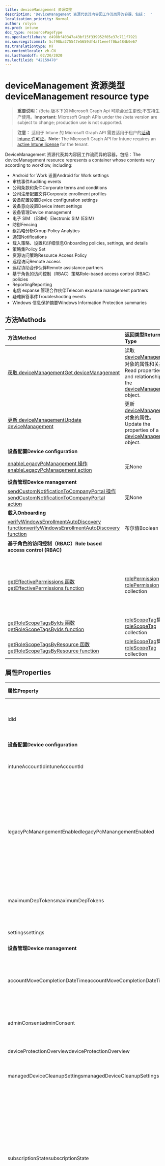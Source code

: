 ```yaml
---
title: deviceManagement 资源类型
description: 'DeviceManagement 资源代表其内容因工作流而异的容器，包括：  '
localization_priority: Normal
author: rolyon
ms.prod: intune
doc_type: resourcePageType
ms.openlocfilehash: d498bf40347a43bf15f339952f05e37c711f7921
ms.sourcegitcommit: 5cf98ba275547e5659df4af1eeeff0ba484b0e67
ms.translationtype: MT
ms.contentlocale: zh-CN
ms.lasthandoff: 02/20/2020
ms.locfileid: "42159470"
---
```

# <a name="devicemanagement-resource-type"></a><span data-ttu-id="48050-103">deviceManagement 资源类型</span><span class="sxs-lookup"><span data-stu-id="48050-103">deviceManagement resource type</span></span>

> <span data-ttu-id="48050-104">**重要说明：**/Beta 版本下的 Microsoft Graph Api 可能会发生更改;不支持生产使用。</span><span class="sxs-lookup"><span data-stu-id="48050-104">**Important:** Microsoft Graph APIs under the /beta version are subject to change; production use is not supported.</span></span>

> <span data-ttu-id="48050-105">**注意：** 适用于 Intune 的 Microsoft Graph API 需要适用于租户的[活动 Intune 许可证](https://go.microsoft.com/fwlink/?linkid=839381)。</span><span class="sxs-lookup"><span data-stu-id="48050-105">**Note:** The Microsoft Graph API for Intune requires an [active Intune license](https://go.microsoft.com/fwlink/?linkid=839381) for the tenant.</span></span>

<span data-ttu-id="48050-106">DeviceManagement 资源代表其内容因工作流而异的容器，包括：</span><span class="sxs-lookup"><span data-stu-id="48050-106">The deviceManagement resource represents a container whose contents vary according to workflow, including:</span></span>  

- <span data-ttu-id="48050-107">Android for Work 设置</span><span class="sxs-lookup"><span data-stu-id="48050-107">Android for Work settings</span></span>
- <span data-ttu-id="48050-108">审核事件</span><span class="sxs-lookup"><span data-stu-id="48050-108">Auditing events</span></span>
- <span data-ttu-id="48050-109">公司条款和条件</span><span class="sxs-lookup"><span data-stu-id="48050-109">Corporate terms and conditions</span></span> 
- <span data-ttu-id="48050-110">公司注册配置文件</span><span class="sxs-lookup"><span data-stu-id="48050-110">Corporate enrollment profiles</span></span>
- <span data-ttu-id="48050-111">设备配置设置</span><span class="sxs-lookup"><span data-stu-id="48050-111">Device configuration settings</span></span>
- <span data-ttu-id="48050-112">设备意向设置</span><span class="sxs-lookup"><span data-stu-id="48050-112">Device intent settings</span></span>
- <span data-ttu-id="48050-113">设备管理</span><span class="sxs-lookup"><span data-stu-id="48050-113">Device management</span></span>
- <span data-ttu-id="48050-114">电子 SIM （ESIM）</span><span class="sxs-lookup"><span data-stu-id="48050-114">Electronic SIM (ESIM)</span></span>
- <span data-ttu-id="48050-115">防御</span><span class="sxs-lookup"><span data-stu-id="48050-115">Fencing</span></span>
- <span data-ttu-id="48050-116">组策略分析</span><span class="sxs-lookup"><span data-stu-id="48050-116">Group Policy Analytics</span></span>
- <span data-ttu-id="48050-117">通知</span><span class="sxs-lookup"><span data-stu-id="48050-117">Notifications</span></span>
- <span data-ttu-id="48050-118">载入策略、设置和详细信息</span><span class="sxs-lookup"><span data-stu-id="48050-118">Onboarding policies, settings, and details</span></span>
- <span data-ttu-id="48050-119">策略集</span><span class="sxs-lookup"><span data-stu-id="48050-119">Policy Set</span></span>
- <span data-ttu-id="48050-120">资源访问策略</span><span class="sxs-lookup"><span data-stu-id="48050-120">Resource Access Policy</span></span>
- <span data-ttu-id="48050-121">远程访问</span><span class="sxs-lookup"><span data-stu-id="48050-121">Remote access</span></span>
- <span data-ttu-id="48050-122">远程协助合作伙伴</span><span class="sxs-lookup"><span data-stu-id="48050-122">Remote assistance partners</span></span>
- <span data-ttu-id="48050-123">基于角色的访问控制（RBAC）策略</span><span class="sxs-lookup"><span data-stu-id="48050-123">Role-based access control (RBAC) policies</span></span>
- <span data-ttu-id="48050-124">Reporting</span><span class="sxs-lookup"><span data-stu-id="48050-124">Reporting</span></span>
- <span data-ttu-id="48050-125">电信 expanse 管理合作伙伴</span><span class="sxs-lookup"><span data-stu-id="48050-125">Telecom expanse management partners</span></span>
- <span data-ttu-id="48050-126">疑难解答事件</span><span class="sxs-lookup"><span data-stu-id="48050-126">Troubleshooting events</span></span>
- <span data-ttu-id="48050-127">Windows 信息保护摘要</span><span class="sxs-lookup"><span data-stu-id="48050-127">Windows Information Protection summaries</span></span>

## <a name="methods"></a><span data-ttu-id="48050-128">方法</span><span class="sxs-lookup"><span data-stu-id="48050-128">Methods</span></span>
|<span data-ttu-id="48050-129">方法</span><span class="sxs-lookup"><span data-stu-id="48050-129">Method</span></span>|<span data-ttu-id="48050-130">返回类型</span><span class="sxs-lookup"><span data-stu-id="48050-130">Return Type</span></span>|<span data-ttu-id="48050-131">说明</span><span class="sxs-lookup"><span data-stu-id="48050-131">Description</span></span>|
|:---|:---|:---|
|[<span data-ttu-id="48050-132">获取 deviceManagement</span><span class="sxs-lookup"><span data-stu-id="48050-132">Get deviceManagement</span></span>](../api/intune-shared-devicemanagement-get.md)|<span data-ttu-id="48050-133">读取 [deviceManagement](../resources/intune-shared-devicemanagement.md) 对象的属性和关系。</span><span class="sxs-lookup"><span data-stu-id="48050-133">Read properties and relationships of the [deviceManagement](../resources/intune-shared-devicemanagement.md) object.</span></span>|
|[<span data-ttu-id="48050-134">更新 deviceManagement</span><span class="sxs-lookup"><span data-stu-id="48050-134">Update deviceManagement</span></span>](../api/intune-shared-devicemanagement-update.md)|<span data-ttu-id="48050-135">更新 [deviceManagement](../resources/intune-shared-devicemanagement.md) 对象的属性。</span><span class="sxs-lookup"><span data-stu-id="48050-135">Update the properties of a [deviceManagement](../resources/intune-shared-devicemanagement.md) object.</span></span>|
|<span data-ttu-id="48050-136">**设备配置**</span><span class="sxs-lookup"><span data-stu-id="48050-136">**Device configuration**</span></span>|
|[<span data-ttu-id="48050-137">enableLegacyPcManagement 操作</span><span class="sxs-lookup"><span data-stu-id="48050-137">enableLegacyPcManagement action</span></span>](../api/intune-shared-devicemanagement-enablelegacypcmanagement.md)|<span data-ttu-id="48050-138">无</span><span class="sxs-lookup"><span data-stu-id="48050-138">None</span></span>|<span data-ttu-id="48050-139">尚未记录</span><span class="sxs-lookup"><span data-stu-id="48050-139">Not yet documented</span></span>|
|<span data-ttu-id="48050-140">**设备管理**</span><span class="sxs-lookup"><span data-stu-id="48050-140">**Device management**</span></span>|
|[<span data-ttu-id="48050-141">sendCustomNotificationToCompanyPortal 操作</span><span class="sxs-lookup"><span data-stu-id="48050-141">sendCustomNotificationToCompanyPortal action</span></span>](../api/intune-shared-devicemanagement-sendcustomnotificationtocompanyportal.md)|<span data-ttu-id="48050-142">无</span><span class="sxs-lookup"><span data-stu-id="48050-142">None</span></span>|<span data-ttu-id="48050-143">尚未记录</span><span class="sxs-lookup"><span data-stu-id="48050-143">Not yet documented</span></span>|
|<span data-ttu-id="48050-144">**载入**</span><span class="sxs-lookup"><span data-stu-id="48050-144">**Onboarding**</span></span>|
|[<span data-ttu-id="48050-145">verifyWindowsEnrollmentAutoDiscovery function</span><span class="sxs-lookup"><span data-stu-id="48050-145">verifyWindowsEnrollmentAutoDiscovery function</span></span>](../api/intune-shared-devicemanagement-verifywindowsenrollmentautodiscovery.md)|<span data-ttu-id="48050-146">布尔值</span><span class="sxs-lookup"><span data-stu-id="48050-146">Boolean</span></span>|<span data-ttu-id="48050-147">尚未记录</span><span class="sxs-lookup"><span data-stu-id="48050-147">Not yet documented</span></span>|
|<span data-ttu-id="48050-148">**基于角色的访问控制（RBAC）**</span><span class="sxs-lookup"><span data-stu-id="48050-148">**Role based access control (RBAC)**</span></span>|
|[<span data-ttu-id="48050-149">getEffectivePermissions 函数</span><span class="sxs-lookup"><span data-stu-id="48050-149">getEffectivePermissions function</span></span>](../api/intune-shared-devicemanagement-geteffectivepermissions.md)|<span data-ttu-id="48050-150">[rolePermission](../resources/intune-rbac-rolepermission.md) 集合</span><span class="sxs-lookup"><span data-stu-id="48050-150">[rolePermission](../resources/intune-rbac-rolepermission.md) collection</span></span>|<span data-ttu-id="48050-151">检索当前验证的用户的有效权限</span><span class="sxs-lookup"><span data-stu-id="48050-151">Retrieves the effective permissions of the currently authenticated user</span></span>|
|[<span data-ttu-id="48050-152">getRoleScopeTagsByIds 函数</span><span class="sxs-lookup"><span data-stu-id="48050-152">getRoleScopeTagsByIds function</span></span>](../api/intune-shared-devicemanagement-getrolescopetagsbyids.md)|<span data-ttu-id="48050-153">[roleScopeTag](../resources/intune-rbac-rolescopetag.md)集合</span><span class="sxs-lookup"><span data-stu-id="48050-153">[roleScopeTag](../resources/intune-rbac-rolescopetag.md) collection</span></span>|<span data-ttu-id="48050-154">尚未记录</span><span class="sxs-lookup"><span data-stu-id="48050-154">Not yet documented</span></span>|
|[<span data-ttu-id="48050-155">getRoleScopeTagsByResource 函数</span><span class="sxs-lookup"><span data-stu-id="48050-155">getRoleScopeTagsByResource function</span></span>](../api/intune-shared-devicemanagement-getrolescopetagsbyresource.md)|<span data-ttu-id="48050-156">[roleScopeTag](../resources/intune-rbac-rolescopetag.md)集合</span><span class="sxs-lookup"><span data-stu-id="48050-156">[roleScopeTag](../resources/intune-rbac-rolescopetag.md) collection</span></span>|<span data-ttu-id="48050-157">尚未记录</span><span class="sxs-lookup"><span data-stu-id="48050-157">Not yet documented</span></span>|


## <a name="properties"></a><span data-ttu-id="48050-158">属性</span><span class="sxs-lookup"><span data-stu-id="48050-158">Properties</span></span>
|<span data-ttu-id="48050-159">属性</span><span class="sxs-lookup"><span data-stu-id="48050-159">Property</span></span>|<span data-ttu-id="48050-160">类型</span><span class="sxs-lookup"><span data-stu-id="48050-160">Type</span></span>|<span data-ttu-id="48050-161">说明</span><span class="sxs-lookup"><span data-stu-id="48050-161">Description</span></span>|
|:---|:---|:---|
|<span data-ttu-id="48050-162">id</span><span class="sxs-lookup"><span data-stu-id="48050-162">id</span></span>|<span data-ttu-id="48050-163">String</span><span class="sxs-lookup"><span data-stu-id="48050-163">String</span></span>|<span data-ttu-id="48050-164">与设备关联的唯一标识符。</span><span class="sxs-lookup"><span data-stu-id="48050-164">Unique identifier associated with the device.</span></span>|
|<span data-ttu-id="48050-165">**设备配置**</span><span class="sxs-lookup"><span data-stu-id="48050-165">**Device configuration**</span></span>|
|<span data-ttu-id="48050-166">intuneAccountId</span><span class="sxs-lookup"><span data-stu-id="48050-166">intuneAccountId</span></span>|<span data-ttu-id="48050-167">Guid</span><span class="sxs-lookup"><span data-stu-id="48050-167">Guid</span></span>|<span data-ttu-id="48050-168">给定租户的 Intune 帐户 ID</span><span class="sxs-lookup"><span data-stu-id="48050-168">Intune Account ID for given tenant</span></span>|
|<span data-ttu-id="48050-169">legacyPcManangementEnabled</span><span class="sxs-lookup"><span data-stu-id="48050-169">legacyPcManangementEnabled</span></span>|<span data-ttu-id="48050-170">Boolean</span><span class="sxs-lookup"><span data-stu-id="48050-170">Boolean</span></span>|<span data-ttu-id="48050-171">用于为此帐户启用非 MDM 托管旧版 PC 管理的属性。</span><span class="sxs-lookup"><span data-stu-id="48050-171">The property to enable Non-MDM managed legacy PC management for this account.</span></span> <span data-ttu-id="48050-172">此属性是只读的。</span><span class="sxs-lookup"><span data-stu-id="48050-172">This property is read-only.</span></span>|
|<span data-ttu-id="48050-173">maximumDepTokens</span><span class="sxs-lookup"><span data-stu-id="48050-173">maximumDepTokens</span></span>|<span data-ttu-id="48050-174">Int32</span><span class="sxs-lookup"><span data-stu-id="48050-174">Int32</span></span>|<span data-ttu-id="48050-175">每个租户允许的最大 DEP 令牌数。</span><span class="sxs-lookup"><span data-stu-id="48050-175">Maximum number of DEP tokens allowed per-tenant.</span></span>|
|<span data-ttu-id="48050-176">settings</span><span class="sxs-lookup"><span data-stu-id="48050-176">settings</span></span>|[<span data-ttu-id="48050-177">deviceManagementSettings</span><span class="sxs-lookup"><span data-stu-id="48050-177">deviceManagementSettings</span></span>](../resources/intune-deviceconfig-devicemanagementsettings.md)|<span data-ttu-id="48050-178">帐户级别设置。</span><span class="sxs-lookup"><span data-stu-id="48050-178">Account level settings.</span></span>|
|<span data-ttu-id="48050-179">**设备管理**</span><span class="sxs-lookup"><span data-stu-id="48050-179">**Device management**</span></span>|
|<span data-ttu-id="48050-180">accountMoveCompletionDateTime</span><span class="sxs-lookup"><span data-stu-id="48050-180">accountMoveCompletionDateTime</span></span>|<span data-ttu-id="48050-181">DateTimeOffset</span><span class="sxs-lookup"><span data-stu-id="48050-181">DateTimeOffset</span></span>|<span data-ttu-id="48050-182">租户数据在 scaleunits 之间移动的日期 & 时间。</span><span class="sxs-lookup"><span data-stu-id="48050-182">The date & time when tenant data moved between scaleunits.</span></span>|
|<span data-ttu-id="48050-183">adminConsent</span><span class="sxs-lookup"><span data-stu-id="48050-183">adminConsent</span></span>|[<span data-ttu-id="48050-184">adminConsent</span><span class="sxs-lookup"><span data-stu-id="48050-184">adminConsent</span></span>](../resources/intune-devices-adminconsent.md)|<span data-ttu-id="48050-185">管理员同意信息。</span><span class="sxs-lookup"><span data-stu-id="48050-185">Admin consent information.</span></span>|
|<span data-ttu-id="48050-186">deviceProtectionOverview</span><span class="sxs-lookup"><span data-stu-id="48050-186">deviceProtectionOverview</span></span>|[<span data-ttu-id="48050-187">deviceProtectionOverview</span><span class="sxs-lookup"><span data-stu-id="48050-187">deviceProtectionOverview</span></span>](../resources/intune-devices-deviceprotectionoverview.md)|<span data-ttu-id="48050-188">设备保护概述。</span><span class="sxs-lookup"><span data-stu-id="48050-188">Device protection overview.</span></span>|
|<span data-ttu-id="48050-189">managedDeviceCleanupSettings</span><span class="sxs-lookup"><span data-stu-id="48050-189">managedDeviceCleanupSettings</span></span>|[<span data-ttu-id="48050-190">managedDeviceCleanupSettings</span><span class="sxs-lookup"><span data-stu-id="48050-190">managedDeviceCleanupSettings</span></span>](../resources/intune-devices-manageddevicecleanupsettings.md)|<span data-ttu-id="48050-191">设备清理规则</span><span class="sxs-lookup"><span data-stu-id="48050-191">Device cleanup rule</span></span>|
|<span data-ttu-id="48050-192">subscriptionState</span><span class="sxs-lookup"><span data-stu-id="48050-192">subscriptionState</span></span>|[<span data-ttu-id="48050-193">deviceManagementSubscriptionState</span><span class="sxs-lookup"><span data-stu-id="48050-193">deviceManagementSubscriptionState</span></span>](../resources/intune-devices-devicemanagementsubscriptionstate.md)|<span data-ttu-id="48050-194">租户移动设备管理订阅状态。</span><span class="sxs-lookup"><span data-stu-id="48050-194">Tenant mobile device management subscription state.</span></span> <span data-ttu-id="48050-195">可取值为：`pending`、`active`、`warning`、`disabled`、`deleted`、`blocked`、`lockedOut`。</span><span class="sxs-lookup"><span data-stu-id="48050-195">Possible values are: `pending`, `active`, `warning`, `disabled`, `deleted`, `blocked`, `lockedOut`.</span></span>|
|<span data-ttu-id="48050-196">订阅</span><span class="sxs-lookup"><span data-stu-id="48050-196">subscriptions</span></span>|[<span data-ttu-id="48050-197">deviceManagementSubscriptions</span><span class="sxs-lookup"><span data-stu-id="48050-197">deviceManagementSubscriptions</span></span>](../resources/intune-devices-devicemanagementsubscriptions.md)|<span data-ttu-id="48050-198">租户的订阅。</span><span class="sxs-lookup"><span data-stu-id="48050-198">Tenant's Subscription.</span></span> <span data-ttu-id="48050-199">可取值为：`none`、`intune`、`office365`、`intunePremium`、`intune_EDU`、`intune_SMB`。</span><span class="sxs-lookup"><span data-stu-id="48050-199">Possible values are: `none`, `intune`, `office365`, `intunePremium`, `intune_EDU`, `intune_SMB`.</span></span>|
|<span data-ttu-id="48050-200">windowsMalwareOverview</span><span class="sxs-lookup"><span data-stu-id="48050-200">windowsMalwareOverview</span></span>|[<span data-ttu-id="48050-201">windowsMalwareOverview</span><span class="sxs-lookup"><span data-stu-id="48050-201">windowsMalwareOverview</span></span>](../resources/intune-devices-windowsmalwareoverview.md)|<span data-ttu-id="48050-202">Windows 设备的恶意软件概述。</span><span class="sxs-lookup"><span data-stu-id="48050-202">Malware overview for windows devices.</span></span>|
|<span data-ttu-id="48050-203">**组策略分析**</span><span class="sxs-lookup"><span data-stu-id="48050-203">**Group Policy Analytics**</span></span>|
|<span data-ttu-id="48050-204">groupPolicyObjectFiles</span><span class="sxs-lookup"><span data-stu-id="48050-204">groupPolicyObjectFiles</span></span>|<span data-ttu-id="48050-205">[groupPolicyObjectFile](../resources/intune-gpanalyticsservice-grouppolicyobjectfile.md)集合</span><span class="sxs-lookup"><span data-stu-id="48050-205">[groupPolicyObjectFile](../resources/intune-gpanalyticsservice-grouppolicyobjectfile.md) collection</span></span>|<span data-ttu-id="48050-206">已上载的组策略对象文件的列表。</span><span class="sxs-lookup"><span data-stu-id="48050-206">A list of Group Policy Object files uploaded.</span></span>|
|<span data-ttu-id="48050-207">**载入**</span><span class="sxs-lookup"><span data-stu-id="48050-207">**Onboarding**</span></span>|
|<span data-ttu-id="48050-208">intuneBrand</span><span class="sxs-lookup"><span data-stu-id="48050-208">intuneBrand</span></span>|[<span data-ttu-id="48050-209">intuneBrand</span><span class="sxs-lookup"><span data-stu-id="48050-209">intuneBrand</span></span>](../resources/intune-onboarding-intunebrand.md)|<span data-ttu-id="48050-210">intuneBrand 包含在自定义公司门户应用程序以及最终用户 Web 门户的外观时使用的数据。</span><span class="sxs-lookup"><span data-stu-id="48050-210">intuneBrand contains data which is used in customizing the appearance of the Company Portal applications as well as the end user web portal.</span></span>|
|<span data-ttu-id="48050-211">**Odj**</span><span class="sxs-lookup"><span data-stu-id="48050-211">**Odj**</span></span>|
|<span data-ttu-id="48050-212">domainJoinConnectors</span><span class="sxs-lookup"><span data-stu-id="48050-212">domainJoinConnectors</span></span>|<span data-ttu-id="48050-213">[deviceManagementDomainJoinConnector](../resources/intune-odj-devicemanagementdomainjoinconnector.md)集合</span><span class="sxs-lookup"><span data-stu-id="48050-213">[deviceManagementDomainJoinConnector](../resources/intune-odj-devicemanagementdomainjoinconnector.md) collection</span></span>|<span data-ttu-id="48050-214">连接器对象的列表。</span><span class="sxs-lookup"><span data-stu-id="48050-214">A list of connector objects.</span></span>|

## <a name="relationships"></a><span data-ttu-id="48050-215">关系</span><span class="sxs-lookup"><span data-stu-id="48050-215">Relationships</span></span>
|<span data-ttu-id="48050-216">关系</span><span class="sxs-lookup"><span data-stu-id="48050-216">Relationship</span></span>|<span data-ttu-id="48050-217">类型</span><span class="sxs-lookup"><span data-stu-id="48050-217">Type</span></span>|<span data-ttu-id="48050-218">产品介绍&nbsp;&nbsp;&nbsp;&nbsp;&nbsp;&nbsp;&nbsp;</span><span class="sxs-lookup"><span data-stu-id="48050-218">Description&nbsp;&nbsp;&nbsp;&nbsp;&nbsp;&nbsp;&nbsp;</span></span>|
|:---|:---|:---|
|<span data-ttu-id="48050-219">**适用于工作的 Android**</span><span class="sxs-lookup"><span data-stu-id="48050-219">**Android for Work**</span></span>|
|<span data-ttu-id="48050-220">androidDeviceOwnerEnrollmentProfiles</span><span class="sxs-lookup"><span data-stu-id="48050-220">androidDeviceOwnerEnrollmentProfiles</span></span>|<span data-ttu-id="48050-221">[androidDeviceOwnerEnrollmentProfile](../resources/intune-androidforwork-androiddeviceownerenrollmentprofile.md)集合</span><span class="sxs-lookup"><span data-stu-id="48050-221">[androidDeviceOwnerEnrollmentProfile](../resources/intune-androidforwork-androiddeviceownerenrollmentprofile.md) collection</span></span>|<span data-ttu-id="48050-222">Android 设备所有者注册配置文件实体。</span><span class="sxs-lookup"><span data-stu-id="48050-222">Android device owner enrollment profile entities.</span></span>|
|<span data-ttu-id="48050-223">androidForWorkAppConfigurationSchemas</span><span class="sxs-lookup"><span data-stu-id="48050-223">androidForWorkAppConfigurationSchemas</span></span>|<span data-ttu-id="48050-224">[androidForWorkAppConfigurationSchema](../resources/intune-androidforwork-androidforworkappconfigurationschema.md) 集合</span><span class="sxs-lookup"><span data-stu-id="48050-224">[androidForWorkAppConfigurationSchema](../resources/intune-androidforwork-androidforworkappconfigurationschema.md) collection</span></span>|<span data-ttu-id="48050-225">Android for Work 应用配置架构实体。</span><span class="sxs-lookup"><span data-stu-id="48050-225">Android for Work app configuration schema entities.</span></span>|
|<span data-ttu-id="48050-226">androidForWorkEnrollmentProfiles</span><span class="sxs-lookup"><span data-stu-id="48050-226">androidForWorkEnrollmentProfiles</span></span>|<span data-ttu-id="48050-227">[androidForWorkEnrollmentProfile](../resources/intune-androidforwork-androidforworkenrollmentprofile.md) 集合</span><span class="sxs-lookup"><span data-stu-id="48050-227">[androidForWorkEnrollmentProfile](../resources/intune-androidforwork-androidforworkenrollmentprofile.md) collection</span></span>|<span data-ttu-id="48050-228">Android for Work 注册配置文件实体。</span><span class="sxs-lookup"><span data-stu-id="48050-228">Android for Work enrollment profile entities.</span></span>|
|<span data-ttu-id="48050-229">androidForWorkSettings</span><span class="sxs-lookup"><span data-stu-id="48050-229">androidForWorkSettings</span></span>|[<span data-ttu-id="48050-230">androidForWorkSettings</span><span class="sxs-lookup"><span data-stu-id="48050-230">androidForWorkSettings</span></span>](../resources/intune-androidforwork-androidforworksettings.md)|<span data-ttu-id="48050-231">Android for Work 设置单例实体。</span><span class="sxs-lookup"><span data-stu-id="48050-231">The singleton Android for Work settings entity.</span></span>|
|<span data-ttu-id="48050-232">androidManagedStoreAccountEnterpriseSettings</span><span class="sxs-lookup"><span data-stu-id="48050-232">androidManagedStoreAccountEnterpriseSettings</span></span>|[<span data-ttu-id="48050-233">androidManagedStoreAccountEnterpriseSettings</span><span class="sxs-lookup"><span data-stu-id="48050-233">androidManagedStoreAccountEnterpriseSettings</span></span>](../resources/intune-androidforwork-androidmanagedstoreaccountenterprisesettings.md)|<span data-ttu-id="48050-234">Singleton Android 托管存储帐户企业设置实体。</span><span class="sxs-lookup"><span data-stu-id="48050-234">The singleton Android managed store account enterprise settings entity.</span></span>|
|<span data-ttu-id="48050-235">androidManagedStoreAppConfigurationSchemas</span><span class="sxs-lookup"><span data-stu-id="48050-235">androidManagedStoreAppConfigurationSchemas</span></span>|<span data-ttu-id="48050-236">[androidManagedStoreAppConfigurationSchema](../resources/intune-androidforwork-androidmanagedstoreappconfigurationschema.md)集合</span><span class="sxs-lookup"><span data-stu-id="48050-236">[androidManagedStoreAppConfigurationSchema](../resources/intune-androidforwork-androidmanagedstoreappconfigurationschema.md) collection</span></span>|<span data-ttu-id="48050-237">Android 企业应用配置架构实体。</span><span class="sxs-lookup"><span data-stu-id="48050-237">Android Enterprise app configuration schema entities.</span></span>|
|<span data-ttu-id="48050-238">**审核**</span><span class="sxs-lookup"><span data-stu-id="48050-238">**Auditing**</span></span>|
|<span data-ttu-id="48050-239">auditEvents</span><span class="sxs-lookup"><span data-stu-id="48050-239">auditEvents</span></span>|<span data-ttu-id="48050-240">[auditEvent](../resources/intune-auditing-auditevent.md) 集合</span><span class="sxs-lookup"><span data-stu-id="48050-240">[auditEvent](../resources/intune-auditing-auditevent.md) collection</span></span>|<span data-ttu-id="48050-241">审核事件</span><span class="sxs-lookup"><span data-stu-id="48050-241">The Audit Events</span></span>|
|<span data-ttu-id="48050-242">**公司条款**</span><span class="sxs-lookup"><span data-stu-id="48050-242">**Company terms**</span></span>|
|<span data-ttu-id="48050-243">termsAndConditions</span><span class="sxs-lookup"><span data-stu-id="48050-243">termsAndConditions</span></span>|<span data-ttu-id="48050-244">[termsAndConditions](../resources/intune-companyterms-termsandconditions.md) 集合</span><span class="sxs-lookup"><span data-stu-id="48050-244">[termsAndConditions](../resources/intune-companyterms-termsandconditions.md) collection</span></span>|<span data-ttu-id="48050-245">与公司的设备管理关联的条款和条件。</span><span class="sxs-lookup"><span data-stu-id="48050-245">The terms and conditions associated with device management of the company.</span></span>|
|<span data-ttu-id="48050-246">**公司注册**</span><span class="sxs-lookup"><span data-stu-id="48050-246">**Corporate enrollment**</span></span>|
|<span data-ttu-id="48050-247">enrollmentProfiles</span><span class="sxs-lookup"><span data-stu-id="48050-247">enrollmentProfiles</span></span>|<span data-ttu-id="48050-248">[enrollmentProfile](../resources/intune-enrollment-enrollmentprofile.md)集合</span><span class="sxs-lookup"><span data-stu-id="48050-248">[enrollmentProfile](../resources/intune-enrollment-enrollmentprofile.md) collection</span></span>|<span data-ttu-id="48050-249">注册配置文件。</span><span class="sxs-lookup"><span data-stu-id="48050-249">The enrollment profiles.</span></span>|
|<span data-ttu-id="48050-250">importedAppleDeviceIdentities</span><span class="sxs-lookup"><span data-stu-id="48050-250">importedAppleDeviceIdentities</span></span>|<span data-ttu-id="48050-251">[importedAppleDeviceIdentity](../resources/intune-enrollment-importedappledeviceidentity.md)集合</span><span class="sxs-lookup"><span data-stu-id="48050-251">[importedAppleDeviceIdentity](../resources/intune-enrollment-importedappledeviceidentity.md) collection</span></span>|<span data-ttu-id="48050-252">导入的 Apple 设备标识。</span><span class="sxs-lookup"><span data-stu-id="48050-252">The imported Apple device identities.</span></span>|
|<span data-ttu-id="48050-253">importedDeviceIdentities</span><span class="sxs-lookup"><span data-stu-id="48050-253">importedDeviceIdentities</span></span>|<span data-ttu-id="48050-254">[importedDeviceIdentity](../resources/intune-enrollment-importeddeviceidentity.md)集合</span><span class="sxs-lookup"><span data-stu-id="48050-254">[importedDeviceIdentity](../resources/intune-enrollment-importeddeviceidentity.md) collection</span></span>|<span data-ttu-id="48050-255">导入的设备标识。</span><span class="sxs-lookup"><span data-stu-id="48050-255">The imported device identities.</span></span>|
|<span data-ttu-id="48050-256">**设备配置**</span><span class="sxs-lookup"><span data-stu-id="48050-256">**Device configuration**</span></span>|
|<span data-ttu-id="48050-257">advancedThreatProtectionOnboardingStateSummary</span><span class="sxs-lookup"><span data-stu-id="48050-257">advancedThreatProtectionOnboardingStateSummary</span></span>|[<span data-ttu-id="48050-258">advancedThreatProtectionOnboardingStateSummary</span><span class="sxs-lookup"><span data-stu-id="48050-258">advancedThreatProtectionOnboardingStateSummary</span></span>](../resources/intune-deviceconfig-advancedthreatprotectiononboardingstatesummary.md)|<span data-ttu-id="48050-259">此帐户的 ATP 载入状态的摘要状态。</span><span class="sxs-lookup"><span data-stu-id="48050-259">The summary state of ATP onboarding state for this account.</span></span>|
|<span data-ttu-id="48050-260">cartToClassAssociations</span><span class="sxs-lookup"><span data-stu-id="48050-260">cartToClassAssociations</span></span>|<span data-ttu-id="48050-261">[cartToClassAssociation](../resources/intune-deviceconfig-carttoclassassociation.md)集合</span><span class="sxs-lookup"><span data-stu-id="48050-261">[cartToClassAssociation](../resources/intune-deviceconfig-carttoclassassociation.md) collection</span></span>|<span data-ttu-id="48050-262">到类关联的购物车。</span><span class="sxs-lookup"><span data-stu-id="48050-262">The Cart To Class Associations.</span></span>|
|<span data-ttu-id="48050-263">deviceCompliancePolicies</span><span class="sxs-lookup"><span data-stu-id="48050-263">deviceCompliancePolicies</span></span>|<span data-ttu-id="48050-264">[deviceCompliancePolicy](../resources/intune-shared-devicecompliancepolicy.md) 集合</span><span class="sxs-lookup"><span data-stu-id="48050-264">[deviceCompliancePolicy](../resources/intune-shared-devicecompliancepolicy.md) collection</span></span>|<span data-ttu-id="48050-265">设备符合性策略。</span><span class="sxs-lookup"><span data-stu-id="48050-265">The device compliance policies.</span></span>|
|<span data-ttu-id="48050-266">deviceCompliancePolicyDeviceStateSummary</span><span class="sxs-lookup"><span data-stu-id="48050-266">deviceCompliancePolicyDeviceStateSummary</span></span>|[<span data-ttu-id="48050-267">deviceCompliancePolicyDeviceStateSummary</span><span class="sxs-lookup"><span data-stu-id="48050-267">deviceCompliancePolicyDeviceStateSummary</span></span>](../resources/intune-deviceconfig-devicecompliancepolicydevicestatesummary.md)|<span data-ttu-id="48050-268">此帐户的设备符合性状态摘要。</span><span class="sxs-lookup"><span data-stu-id="48050-268">The device compliance state summary for this account.</span></span>|
|<span data-ttu-id="48050-269">deviceCompliancePolicySettingStateSummaries</span><span class="sxs-lookup"><span data-stu-id="48050-269">deviceCompliancePolicySettingStateSummaries</span></span>|<span data-ttu-id="48050-270">[deviceCompliancePolicySettingStateSummary](../resources/intune-deviceconfig-devicecompliancepolicysettingstatesummary.md) 集合</span><span class="sxs-lookup"><span data-stu-id="48050-270">[deviceCompliancePolicySettingStateSummary](../resources/intune-deviceconfig-devicecompliancepolicysettingstatesummary.md) collection</span></span>|<span data-ttu-id="48050-271">此帐户的符合性设置的摘要状态。</span><span class="sxs-lookup"><span data-stu-id="48050-271">The summary states of compliance policy settings for this account.</span></span>|
|<span data-ttu-id="48050-272">deviceConfigurationConflictSummary</span><span class="sxs-lookup"><span data-stu-id="48050-272">deviceConfigurationConflictSummary</span></span>|<span data-ttu-id="48050-273">[deviceConfigurationConflictSummary](../resources/intune-deviceconfig-deviceconfigurationconflictsummary.md)集合</span><span class="sxs-lookup"><span data-stu-id="48050-273">[deviceConfigurationConflictSummary](../resources/intune-deviceconfig-deviceconfigurationconflictsummary.md) collection</span></span>|<span data-ttu-id="48050-274">此帐户的 "冲突" 状态的策略摘要。</span><span class="sxs-lookup"><span data-stu-id="48050-274">Summary of policies in conflict state for this account.</span></span>|
|<span data-ttu-id="48050-275">deviceConfigurationDeviceStateSummaries</span><span class="sxs-lookup"><span data-stu-id="48050-275">deviceConfigurationDeviceStateSummaries</span></span>|[<span data-ttu-id="48050-276">deviceConfigurationDeviceStateSummary</span><span class="sxs-lookup"><span data-stu-id="48050-276">deviceConfigurationDeviceStateSummary</span></span>](../resources/intune-deviceconfig-deviceconfigurationdevicestatesummary.md)|<span data-ttu-id="48050-277">此帐户的设备配置设备状态摘要。</span><span class="sxs-lookup"><span data-stu-id="48050-277">The device configuration device state summary for this account.</span></span>|
|<span data-ttu-id="48050-278">deviceConfigurationRestrictedAppsViolations</span><span class="sxs-lookup"><span data-stu-id="48050-278">deviceConfigurationRestrictedAppsViolations</span></span>|<span data-ttu-id="48050-279">[restrictedAppsViolation](../resources/intune-deviceconfig-restrictedappsviolation.md)集合</span><span class="sxs-lookup"><span data-stu-id="48050-279">[restrictedAppsViolation](../resources/intune-deviceconfig-restrictedappsviolation.md) collection</span></span>|<span data-ttu-id="48050-280">此帐户的受限制的应用程序冲突。</span><span class="sxs-lookup"><span data-stu-id="48050-280">Restricted apps violations for this account.</span></span>|
|<span data-ttu-id="48050-281">deviceConfigurations</span><span class="sxs-lookup"><span data-stu-id="48050-281">deviceConfigurations</span></span>|<span data-ttu-id="48050-282">[deviceConfiguration](../resources/intune-shared-deviceconfiguration.md) 集合</span><span class="sxs-lookup"><span data-stu-id="48050-282">[deviceConfiguration](../resources/intune-shared-deviceconfiguration.md) collection</span></span>|<span data-ttu-id="48050-283">设备配置。</span><span class="sxs-lookup"><span data-stu-id="48050-283">The device configurations.</span></span>|
|<span data-ttu-id="48050-284">deviceConfigurationUserStateSummaries</span><span class="sxs-lookup"><span data-stu-id="48050-284">deviceConfigurationUserStateSummaries</span></span>|[<span data-ttu-id="48050-285">deviceConfigurationUserStateSummary</span><span class="sxs-lookup"><span data-stu-id="48050-285">deviceConfigurationUserStateSummary</span></span>](../resources/intune-deviceconfig-deviceconfigurationuserstatesummary.md)|<span data-ttu-id="48050-286">此帐户的设备配置用户状态摘要。</span><span class="sxs-lookup"><span data-stu-id="48050-286">The device configuration user state summary for this account.</span></span>|
|<span data-ttu-id="48050-287">iosUpdateStatuses</span><span class="sxs-lookup"><span data-stu-id="48050-287">iosUpdateStatuses</span></span>|<span data-ttu-id="48050-288">[iosUpdateDeviceStatus](../resources/intune-deviceconfig-iosupdatedevicestatus.md) 集合</span><span class="sxs-lookup"><span data-stu-id="48050-288">[iosUpdateDeviceStatus](../resources/intune-deviceconfig-iosupdatedevicestatus.md) collection</span></span>|<span data-ttu-id="48050-289">此帐户的 IOS 软件更新安装状态。</span><span class="sxs-lookup"><span data-stu-id="48050-289">The IOS software update installation statuses for this account.</span></span>|
|<span data-ttu-id="48050-290">ndesConnectors</span><span class="sxs-lookup"><span data-stu-id="48050-290">ndesConnectors</span></span>|<span data-ttu-id="48050-291">[ndesConnector](../resources/intune-deviceconfig-ndesconnector.md)集合</span><span class="sxs-lookup"><span data-stu-id="48050-291">[ndesConnector](../resources/intune-deviceconfig-ndesconnector.md) collection</span></span>|<span data-ttu-id="48050-292">此帐户的 Ndes 连接器的集合。</span><span class="sxs-lookup"><span data-stu-id="48050-292">The collection of Ndes connectors for this account.</span></span>|
|<span data-ttu-id="48050-293">softwareUpdateStatusSummary</span><span class="sxs-lookup"><span data-stu-id="48050-293">softwareUpdateStatusSummary</span></span>|[<span data-ttu-id="48050-294">softwareUpdateStatusSummary</span><span class="sxs-lookup"><span data-stu-id="48050-294">softwareUpdateStatusSummary</span></span>](../resources/intune-deviceconfig-softwareupdatestatussummary.md)|<span data-ttu-id="48050-295">软件更新状态摘要。</span><span class="sxs-lookup"><span data-stu-id="48050-295">The software update status summary.</span></span>|
|<span data-ttu-id="48050-296">**设备意向**</span><span class="sxs-lookup"><span data-stu-id="48050-296">**Device intent**</span></span>|
|<span data-ttu-id="48050-297">意向</span><span class="sxs-lookup"><span data-stu-id="48050-297">intents</span></span>|<span data-ttu-id="48050-298">[deviceManagementIntent](../resources/intune-deviceintent-devicemanagementintent.md)集合</span><span class="sxs-lookup"><span data-stu-id="48050-298">[deviceManagementIntent](../resources/intune-deviceintent-devicemanagementintent.md) collection</span></span>|<span data-ttu-id="48050-299">设备管理意向</span><span class="sxs-lookup"><span data-stu-id="48050-299">The device management intents</span></span>|
|<span data-ttu-id="48050-300">settingDefinitions</span><span class="sxs-lookup"><span data-stu-id="48050-300">settingDefinitions</span></span>|<span data-ttu-id="48050-301">[deviceManagementSettingDefinition](../resources/intune-deviceintent-devicemanagementsettingdefinition.md)集合</span><span class="sxs-lookup"><span data-stu-id="48050-301">[deviceManagementSettingDefinition](../resources/intune-deviceintent-devicemanagementsettingdefinition.md) collection</span></span>|<span data-ttu-id="48050-302">设备管理意向设置定义</span><span class="sxs-lookup"><span data-stu-id="48050-302">The device management intent setting definitions</span></span>|
|<span data-ttu-id="48050-303">模版</span><span class="sxs-lookup"><span data-stu-id="48050-303">templates</span></span>|<span data-ttu-id="48050-304">[deviceManagementTemplate](../resources/intune-deviceintent-devicemanagementtemplate.md)集合</span><span class="sxs-lookup"><span data-stu-id="48050-304">[deviceManagementTemplate](../resources/intune-deviceintent-devicemanagementtemplate.md) collection</span></span>|<span data-ttu-id="48050-305">可用模板</span><span class="sxs-lookup"><span data-stu-id="48050-305">The available templates</span></span>|
|<span data-ttu-id="48050-306">categories</span><span class="sxs-lookup"><span data-stu-id="48050-306">categories</span></span>|<span data-ttu-id="48050-307">[deviceManagementSettingCategory](../resources/intune-deviceintent-devicemanagementsettingcategory.md)集合</span><span class="sxs-lookup"><span data-stu-id="48050-307">[deviceManagementSettingCategory](../resources/intune-deviceintent-devicemanagementsettingcategory.md) collection</span></span>|<span data-ttu-id="48050-308">可用类别</span><span class="sxs-lookup"><span data-stu-id="48050-308">The available categories</span></span>|
|<span data-ttu-id="48050-309">**设备管理**</span><span class="sxs-lookup"><span data-stu-id="48050-309">**Device management**</span></span>|
|<span data-ttu-id="48050-310">applePushNotificationCertificate</span><span class="sxs-lookup"><span data-stu-id="48050-310">applePushNotificationCertificate</span></span>|[<span data-ttu-id="48050-311">applePushNotificationCertificate</span><span class="sxs-lookup"><span data-stu-id="48050-311">applePushNotificationCertificate</span></span>](../resources/intune-devices-applepushnotificationcertificate.md)|<span data-ttu-id="48050-312">Apple 推送通知证书。</span><span class="sxs-lookup"><span data-stu-id="48050-312">Apple push notification certificate.</span></span>|
|<span data-ttu-id="48050-313">dataSharingConsents</span><span class="sxs-lookup"><span data-stu-id="48050-313">dataSharingConsents</span></span>|<span data-ttu-id="48050-314">[dataSharingConsent](../resources/intune-devices-datasharingconsent.md)集合</span><span class="sxs-lookup"><span data-stu-id="48050-314">[dataSharingConsent](../resources/intune-devices-datasharingconsent.md) collection</span></span>|<span data-ttu-id="48050-315">数据共享同意。</span><span class="sxs-lookup"><span data-stu-id="48050-315">Data sharing consents.</span></span>|
|<span data-ttu-id="48050-316">detectedApps</span><span class="sxs-lookup"><span data-stu-id="48050-316">detectedApps</span></span>|<span data-ttu-id="48050-317">[detectedApp](../resources/intune-devices-detectedapp.md) 集合</span><span class="sxs-lookup"><span data-stu-id="48050-317">[detectedApp](../resources/intune-devices-detectedapp.md) collection</span></span>|<span data-ttu-id="48050-318">检测到与设备关联的应用的列表。</span><span class="sxs-lookup"><span data-stu-id="48050-318">The list of detected apps associated with a device.</span></span>|
|<span data-ttu-id="48050-319">deviceManagementScripts</span><span class="sxs-lookup"><span data-stu-id="48050-319">deviceManagementScripts</span></span>|<span data-ttu-id="48050-320">[deviceManagementScript](../resources/intune-shared-devicemanagementscript.md)集合</span><span class="sxs-lookup"><span data-stu-id="48050-320">[deviceManagementScript](../resources/intune-shared-devicemanagementscript.md) collection</span></span>|<span data-ttu-id="48050-321">与租户关联的设备管理脚本的列表。</span><span class="sxs-lookup"><span data-stu-id="48050-321">The list of device management scripts associated with the tenant.</span></span>|
|<span data-ttu-id="48050-322">deviceShellScripts</span><span class="sxs-lookup"><span data-stu-id="48050-322">deviceShellScripts</span></span>|<span data-ttu-id="48050-323">[deviceShellScript](../resources/intune-devices-deviceshellscript.md)集合</span><span class="sxs-lookup"><span data-stu-id="48050-323">[deviceShellScript](../resources/intune-devices-deviceshellscript.md) collection</span></span>|<span data-ttu-id="48050-324">与租户关联的设备命令行管理程序脚本列表。</span><span class="sxs-lookup"><span data-stu-id="48050-324">The list of device shell scripts associated with the tenant.</span></span>|
|<span data-ttu-id="48050-325">deviceHealthScripts</span><span class="sxs-lookup"><span data-stu-id="48050-325">deviceHealthScripts</span></span>|<span data-ttu-id="48050-326">[deviceHealthScript](../resources/intune-devices-devicehealthscript.md)集合</span><span class="sxs-lookup"><span data-stu-id="48050-326">[deviceHealthScript](../resources/intune-devices-devicehealthscript.md) collection</span></span>|<span data-ttu-id="48050-327">与租户关联的设备运行状况脚本的列表。</span><span class="sxs-lookup"><span data-stu-id="48050-327">The list of device health scripts associated with the tenant.</span></span>|
|<span data-ttu-id="48050-328">managedDeviceOverview</span><span class="sxs-lookup"><span data-stu-id="48050-328">managedDeviceOverview</span></span>|[<span data-ttu-id="48050-329">managedDeviceOverview</span><span class="sxs-lookup"><span data-stu-id="48050-329">managedDeviceOverview</span></span>](../resources/intune-devices-manageddeviceoverview.md)|<span data-ttu-id="48050-330">设备概述</span><span class="sxs-lookup"><span data-stu-id="48050-330">Device overview</span></span>|
|<span data-ttu-id="48050-331">managedDevices</span><span class="sxs-lookup"><span data-stu-id="48050-331">managedDevices</span></span>|<span data-ttu-id="48050-332">[managedDevice](../resources/intune-devices-manageddevice.md) 集合</span><span class="sxs-lookup"><span data-stu-id="48050-332">[managedDevice](../resources/intune-devices-manageddevice.md) collection</span></span>|<span data-ttu-id="48050-333">托管设备列表。</span><span class="sxs-lookup"><span data-stu-id="48050-333">The list of managed devices.</span></span>|
|<span data-ttu-id="48050-334">remoteActionAudits</span><span class="sxs-lookup"><span data-stu-id="48050-334">remoteActionAudits</span></span>|<span data-ttu-id="48050-335">[remoteActionAudit](../resources/intune-devices-remoteactionaudit.md)集合</span><span class="sxs-lookup"><span data-stu-id="48050-335">[remoteActionAudit](../resources/intune-devices-remoteactionaudit.md) collection</span></span>|<span data-ttu-id="48050-336">与租户的设备远程操作审核列表。</span><span class="sxs-lookup"><span data-stu-id="48050-336">The list of device remote action audits with the tenant.</span></span>|
|<span data-ttu-id="48050-337">windowsMalwareInformation</span><span class="sxs-lookup"><span data-stu-id="48050-337">windowsMalwareInformation</span></span>|<span data-ttu-id="48050-338">[windowsMalwareInformation](../resources/intune-devices-windowsmalwareinformation.md)集合</span><span class="sxs-lookup"><span data-stu-id="48050-338">[windowsMalwareInformation](../resources/intune-devices-windowsmalwareinformation.md) collection</span></span>|<span data-ttu-id="48050-339">租户中受影响的恶意软件的列表。</span><span class="sxs-lookup"><span data-stu-id="48050-339">The list of affected malware in the tenant.</span></span>|
|<span data-ttu-id="48050-340">mobileAppTroubleshootingEvents</span><span class="sxs-lookup"><span data-stu-id="48050-340">mobileAppTroubleshootingEvents</span></span>|<span data-ttu-id="48050-341">[mobileAppTroubleshootingEvent](../resources/intune-shared-mobileapptroubleshootingevent.md)集合</span><span class="sxs-lookup"><span data-stu-id="48050-341">[mobileAppTroubleshootingEvent](../resources/intune-shared-mobileapptroubleshootingevent.md) collection</span></span>|<span data-ttu-id="48050-342">MobileAppTroubleshootingEvent 的集合属性。</span><span class="sxs-lookup"><span data-stu-id="48050-342">The collection property of MobileAppTroubleshootingEvent.</span></span>|
|<span data-ttu-id="48050-343">userExperienceAnalyticsOverview</span><span class="sxs-lookup"><span data-stu-id="48050-343">userExperienceAnalyticsOverview</span></span>|<span data-ttu-id="48050-344">userExperienceAnalyticsOverview</span><span class="sxs-lookup"><span data-stu-id="48050-344">userExperienceAnalyticsOverview</span></span>|<span data-ttu-id="48050-345">用户体验分析概述</span><span class="sxs-lookup"><span data-stu-id="48050-345">User experience analytics overview</span></span>|
|<span data-ttu-id="48050-346">userExperienceAnalyticsBaselines</span><span class="sxs-lookup"><span data-stu-id="48050-346">userExperienceAnalyticsBaselines</span></span>|<span data-ttu-id="48050-347">userExperienceAnalyticsBaseline 集合</span><span class="sxs-lookup"><span data-stu-id="48050-347">userExperienceAnalyticsBaseline collection</span></span>|<span data-ttu-id="48050-348">用户体验分析基线</span><span class="sxs-lookup"><span data-stu-id="48050-348">User experience analytics baselines</span></span>|
|<span data-ttu-id="48050-349">userExperienceAnalyticsCategories</span><span class="sxs-lookup"><span data-stu-id="48050-349">userExperienceAnalyticsCategories</span></span>|<span data-ttu-id="48050-350">userExperienceAnalyticsCategory 集合</span><span class="sxs-lookup"><span data-stu-id="48050-350">userExperienceAnalyticsCategory collection</span></span>|<span data-ttu-id="48050-351">用户体验分析类别</span><span class="sxs-lookup"><span data-stu-id="48050-351">User experience analytics categories</span></span>|
|<span data-ttu-id="48050-352">userExperienceAnalyticsDevicePerformance</span><span class="sxs-lookup"><span data-stu-id="48050-352">userExperienceAnalyticsDevicePerformance</span></span>|<span data-ttu-id="48050-353">userExperienceAnalyticsDevicePerformance 集合</span><span class="sxs-lookup"><span data-stu-id="48050-353">userExperienceAnalyticsDevicePerformance collection</span></span>|<span data-ttu-id="48050-354">User experience analytics 设备性能</span><span class="sxs-lookup"><span data-stu-id="48050-354">User experience analytics device performance</span></span>|
|<span data-ttu-id="48050-355">userExperienceAnalyticsRegressionSummary</span><span class="sxs-lookup"><span data-stu-id="48050-355">userExperienceAnalyticsRegressionSummary</span></span>|<span data-ttu-id="48050-356">userExperienceAnalyticsRegressionSummary</span><span class="sxs-lookup"><span data-stu-id="48050-356">userExperienceAnalyticsRegressionSummary</span></span>|<span data-ttu-id="48050-357">用户体验分析回归概况摘要</span><span class="sxs-lookup"><span data-stu-id="48050-357">User experience analytics regression summary</span></span>|
|<span data-ttu-id="48050-358">userExperienceAnalyticsDeviceStartupHistory</span><span class="sxs-lookup"><span data-stu-id="48050-358">userExperienceAnalyticsDeviceStartupHistory</span></span>|<span data-ttu-id="48050-359">userExperienceAnalyticsDeviceStartupHistory 集合</span><span class="sxs-lookup"><span data-stu-id="48050-359">userExperienceAnalyticsDeviceStartupHistory collection</span></span>|<span data-ttu-id="48050-360">User experience analytics 设备启动历史记录</span><span class="sxs-lookup"><span data-stu-id="48050-360">User experience analytics device Startup History</span></span>|
|<span data-ttu-id="48050-361">userExperienceAnalyticsDeviceStartupProcesses</span><span class="sxs-lookup"><span data-stu-id="48050-361">userExperienceAnalyticsDeviceStartupProcesses</span></span>|<span data-ttu-id="48050-362">userExperienceAnalyticsDeviceStartupProcess 集合</span><span class="sxs-lookup"><span data-stu-id="48050-362">userExperienceAnalyticsDeviceStartupProcess collection</span></span>|<span data-ttu-id="48050-363">用户体验分析设备启动过程</span><span class="sxs-lookup"><span data-stu-id="48050-363">User experience analytics device Startup Processes</span></span>|
|<span data-ttu-id="48050-364">userExperienceAnalyticsDeviceStartupProcessPerformance</span><span class="sxs-lookup"><span data-stu-id="48050-364">userExperienceAnalyticsDeviceStartupProcessPerformance</span></span>|<span data-ttu-id="48050-365">userExperienceAnalyticsDeviceStartupProcessPerformance 集合</span><span class="sxs-lookup"><span data-stu-id="48050-365">userExperienceAnalyticsDeviceStartupProcessPerformance collection</span></span>|<span data-ttu-id="48050-366">User experience analytics 设备启动过程性能</span><span class="sxs-lookup"><span data-stu-id="48050-366">User experience analytics device Startup Process Performance</span></span>|
|<span data-ttu-id="48050-367">userExperienceAnalyticsStartupScoreHistory</span><span class="sxs-lookup"><span data-stu-id="48050-367">userExperienceAnalyticsStartupScoreHistory</span></span>|<span data-ttu-id="48050-368">userExperienceAnalyticsStartupScoreHistory 集合</span><span class="sxs-lookup"><span data-stu-id="48050-368">userExperienceAnalyticsStartupScoreHistory collection</span></span>|<span data-ttu-id="48050-369">用户体验分析设备启动分数历史记录</span><span class="sxs-lookup"><span data-stu-id="48050-369">User experience analytics device Startup Score History</span></span>|
|<span data-ttu-id="48050-370">**开户**</span><span class="sxs-lookup"><span data-stu-id="48050-370">**Enrollment**</span></span>|
|<span data-ttu-id="48050-371">depOnboardingSettings</span><span class="sxs-lookup"><span data-stu-id="48050-371">depOnboardingSettings</span></span>|<span data-ttu-id="48050-372">[depOnboardingSetting](../resources/intune-enrollment-deponboardingsetting.md)集合</span><span class="sxs-lookup"><span data-stu-id="48050-372">[depOnboardingSetting](../resources/intune-enrollment-deponboardingsetting.md) collection</span></span>|<span data-ttu-id="48050-373">每个租户的多个 DEP 令牌集合。</span><span class="sxs-lookup"><span data-stu-id="48050-373">This collections of multiple DEP tokens per-tenant.</span></span>|
|<span data-ttu-id="48050-374">importedDeviceIdentities</span><span class="sxs-lookup"><span data-stu-id="48050-374">importedDeviceIdentities</span></span>|<span data-ttu-id="48050-375">[importedDeviceIdentity](../resources/intune-enrollment-importeddeviceidentity.md)集合</span><span class="sxs-lookup"><span data-stu-id="48050-375">[importedDeviceIdentity](../resources/intune-enrollment-importeddeviceidentity.md) collection</span></span>|<span data-ttu-id="48050-376">导入的设备标识。</span><span class="sxs-lookup"><span data-stu-id="48050-376">The imported device identities.</span></span>|
|<span data-ttu-id="48050-377">importedWindowsAutopilotDeviceIdentities</span><span class="sxs-lookup"><span data-stu-id="48050-377">importedWindowsAutopilotDeviceIdentities</span></span>|<span data-ttu-id="48050-378">[importedWindowsAutopilotDeviceIdentity](../resources/intune-enrollment-importedwindowsautopilotdeviceidentity.md) 集合</span><span class="sxs-lookup"><span data-stu-id="48050-378">[importedWindowsAutopilotDeviceIdentity](../resources/intune-enrollment-importedwindowsautopilotdeviceidentity.md) collection</span></span>|<span data-ttu-id="48050-379">导入的 Windows AutoPilot 设备的集合。</span><span class="sxs-lookup"><span data-stu-id="48050-379">Collection of imported Windows autopilot devices.</span></span>|
|<span data-ttu-id="48050-380">windowsAutopilotDeploymentProfiles</span><span class="sxs-lookup"><span data-stu-id="48050-380">windowsAutopilotDeploymentProfiles</span></span>|<span data-ttu-id="48050-381">[windowsAutopilotDeploymentProfile](../resources/intune-shared-windowsautopilotdeploymentprofile.md)集合</span><span class="sxs-lookup"><span data-stu-id="48050-381">[windowsAutopilotDeploymentProfile](../resources/intune-shared-windowsautopilotdeploymentprofile.md) collection</span></span>|<span data-ttu-id="48050-382">Windows 自动引导部署配置文件</span><span class="sxs-lookup"><span data-stu-id="48050-382">Windows auto pilot deployment profiles</span></span>|
|<span data-ttu-id="48050-383">windowsAutopilotDeviceIdentities</span><span class="sxs-lookup"><span data-stu-id="48050-383">windowsAutopilotDeviceIdentities</span></span>|<span data-ttu-id="48050-384">[windowsAutopilotDeviceIdentity](../resources/intune-enrollment-windowsautopilotdeviceidentity.md)集合</span><span class="sxs-lookup"><span data-stu-id="48050-384">[windowsAutopilotDeviceIdentity](../resources/intune-enrollment-windowsautopilotdeviceidentity.md) collection</span></span>|<span data-ttu-id="48050-385">Windows autopilot 设备标识包含的集合。</span><span class="sxs-lookup"><span data-stu-id="48050-385">The Windows autopilot device identities contained collection.</span></span>|
|<span data-ttu-id="48050-386">windowsAutopilotSettings</span><span class="sxs-lookup"><span data-stu-id="48050-386">windowsAutopilotSettings</span></span>|[<span data-ttu-id="48050-387">windowsAutopilotSettings</span><span class="sxs-lookup"><span data-stu-id="48050-387">windowsAutopilotSettings</span></span>](../resources/intune-enrollment-windowsautopilotsettings.md)|<span data-ttu-id="48050-388">Windows autopilot 帐户设置。</span><span class="sxs-lookup"><span data-stu-id="48050-388">The Windows autopilot account settings.</span></span>|
|<span data-ttu-id="48050-389">**嵌入的 SIM**</span><span class="sxs-lookup"><span data-stu-id="48050-389">**Embedded SIM**</span></span>|
|<span data-ttu-id="48050-390">embeddedSIMActivationCodePools</span><span class="sxs-lookup"><span data-stu-id="48050-390">embeddedSIMActivationCodePools</span></span>|<span data-ttu-id="48050-391">[embeddedSIMActivationCodePool](../resources/intune-esim-embeddedsimactivationcodepool.md)集合</span><span class="sxs-lookup"><span data-stu-id="48050-391">[embeddedSIMActivationCodePool](../resources/intune-esim-embeddedsimactivationcodepool.md) collection</span></span>|<span data-ttu-id="48050-392">此帐户创建的嵌入的 SIM 激活代码池。</span><span class="sxs-lookup"><span data-stu-id="48050-392">The embedded SIM activation code pools created by this account.</span></span>|
|<span data-ttu-id="48050-393">**防御**</span><span class="sxs-lookup"><span data-stu-id="48050-393">**Fencing**</span></span>|
|<span data-ttu-id="48050-394">managementConditions</span><span class="sxs-lookup"><span data-stu-id="48050-394">managementConditions</span></span>|<span data-ttu-id="48050-395">[managementCondition](../resources/intune-fencing-managementcondition.md)集合</span><span class="sxs-lookup"><span data-stu-id="48050-395">[managementCondition](../resources/intune-fencing-managementcondition.md) collection</span></span>|<span data-ttu-id="48050-396">与公司的设备管理相关联的管理条件。</span><span class="sxs-lookup"><span data-stu-id="48050-396">The management conditions associated with device management of the company.</span></span>|
|<span data-ttu-id="48050-397">managementConditionStatements</span><span class="sxs-lookup"><span data-stu-id="48050-397">managementConditionStatements</span></span>|<span data-ttu-id="48050-398">[managementConditionStatement](../resources/intune-fencing-managementconditionstatement.md)集合</span><span class="sxs-lookup"><span data-stu-id="48050-398">[managementConditionStatement](../resources/intune-fencing-managementconditionstatement.md) collection</span></span>|<span data-ttu-id="48050-399">与公司的设备管理相关联的管理条件语句。</span><span class="sxs-lookup"><span data-stu-id="48050-399">The management condition statements associated with device management of the company.</span></span>|
|<span data-ttu-id="48050-400">**组策略分析**</span><span class="sxs-lookup"><span data-stu-id="48050-400">**Group Policy Analytics**</span></span>|
|<span data-ttu-id="48050-401">groupPolicyMigrationReports</span><span class="sxs-lookup"><span data-stu-id="48050-401">groupPolicyMigrationReports</span></span>|<span data-ttu-id="48050-402">[groupPolicyMigrationReport](../resources/intune-gpanalyticsservice-grouppolicymigrationreport.md)集合</span><span class="sxs-lookup"><span data-stu-id="48050-402">[groupPolicyMigrationReport](../resources/intune-gpanalyticsservice-grouppolicymigrationreport.md) collection</span></span>|<span data-ttu-id="48050-403">组策略迁移报告的列表。</span><span class="sxs-lookup"><span data-stu-id="48050-403">A list of Group Policy migration reports.</span></span>|
|<span data-ttu-id="48050-404">**通知**</span><span class="sxs-lookup"><span data-stu-id="48050-404">**Notifications**</span></span>|
|<span data-ttu-id="48050-405">notificationMessageTemplates</span><span class="sxs-lookup"><span data-stu-id="48050-405">notificationMessageTemplates</span></span>|<span data-ttu-id="48050-406">[notificationMessageTemplate](../resources/intune-notification-notificationmessagetemplate.md) 集合</span><span class="sxs-lookup"><span data-stu-id="48050-406">[notificationMessageTemplate](../resources/intune-notification-notificationmessagetemplate.md) collection</span></span>|<span data-ttu-id="48050-407">通知消息模板。</span><span class="sxs-lookup"><span data-stu-id="48050-407">The Notification Message Templates.</span></span>|
|<span data-ttu-id="48050-408">**载入**</span><span class="sxs-lookup"><span data-stu-id="48050-408">**Onboarding**</span></span>|
|<span data-ttu-id="48050-409">conditionalAccessSettings</span><span class="sxs-lookup"><span data-stu-id="48050-409">conditionalAccessSettings</span></span>|[<span data-ttu-id="48050-410">onPremisesConditionalAccessSettings</span><span class="sxs-lookup"><span data-stu-id="48050-410">onPremisesConditionalAccessSettings</span></span>](../resources/intune-onboarding-onpremisesconditionalaccesssettings.md)|<span data-ttu-id="48050-411">Exchange 本地条件访问设置。</span><span class="sxs-lookup"><span data-stu-id="48050-411">The Exchange on premises conditional access settings.</span></span> <span data-ttu-id="48050-412">本地条件访问需要设备注册并符合邮件访问要求</span><span class="sxs-lookup"><span data-stu-id="48050-412">On premises conditional access will require devices to be both enrolled and compliant for mail access</span></span>|
|<span data-ttu-id="48050-413">deviceCategories</span><span class="sxs-lookup"><span data-stu-id="48050-413">deviceCategories</span></span>|<span data-ttu-id="48050-414">[deviceCategory](../resources/intune-shared-devicecategory.md) 集合</span><span class="sxs-lookup"><span data-stu-id="48050-414">[deviceCategory](../resources/intune-shared-devicecategory.md) collection</span></span>|<span data-ttu-id="48050-415">租户的设备类别列表。</span><span class="sxs-lookup"><span data-stu-id="48050-415">The list of device categories with the tenant.</span></span>|
|<span data-ttu-id="48050-416">deviceEnrollmentConfigurations</span><span class="sxs-lookup"><span data-stu-id="48050-416">deviceEnrollmentConfigurations</span></span>|<span data-ttu-id="48050-417">[deviceEnrollmentConfiguration](../resources/intune-shared-deviceenrollmentconfiguration.md) 集合</span><span class="sxs-lookup"><span data-stu-id="48050-417">[deviceEnrollmentConfiguration](../resources/intune-shared-deviceenrollmentconfiguration.md) collection</span></span>|<span data-ttu-id="48050-418">设备注册配置列表</span><span class="sxs-lookup"><span data-stu-id="48050-418">The list of device enrollment configurations</span></span>|
|<span data-ttu-id="48050-419">deviceManagementPartners</span><span class="sxs-lookup"><span data-stu-id="48050-419">deviceManagementPartners</span></span>|<span data-ttu-id="48050-420">[deviceManagementPartner](../resources/intune-onboarding-devicemanagementpartner.md) 集合</span><span class="sxs-lookup"><span data-stu-id="48050-420">[deviceManagementPartner](../resources/intune-onboarding-devicemanagementpartner.md) collection</span></span>|<span data-ttu-id="48050-421">由租户配置的设备管理合作伙伴列表。</span><span class="sxs-lookup"><span data-stu-id="48050-421">The list of Device Management Partners configured by the tenant.</span></span>|
|<span data-ttu-id="48050-422">exchangeConnectors</span><span class="sxs-lookup"><span data-stu-id="48050-422">exchangeConnectors</span></span>|<span data-ttu-id="48050-423">[deviceManagementExchangeConnector](../resources/intune-onboarding-devicemanagementexchangeconnector.md) 集合</span><span class="sxs-lookup"><span data-stu-id="48050-423">[deviceManagementExchangeConnector](../resources/intune-onboarding-devicemanagementexchangeconnector.md) collection</span></span>|<span data-ttu-id="48050-424">由租户配置的 Exchange 连接器列表。</span><span class="sxs-lookup"><span data-stu-id="48050-424">The list of Exchange Connectors configured by the tenant.</span></span>|
|<span data-ttu-id="48050-425">exchangeOnPremisesPolicies</span><span class="sxs-lookup"><span data-stu-id="48050-425">exchangeOnPremisesPolicies</span></span>|<span data-ttu-id="48050-426">[deviceManagementExchangeOnPremisesPolicy](../resources/intune-onboarding-devicemanagementexchangeonpremisespolicy.md)集合</span><span class="sxs-lookup"><span data-stu-id="48050-426">[deviceManagementExchangeOnPremisesPolicy](../resources/intune-onboarding-devicemanagementexchangeonpremisespolicy.md) collection</span></span>|<span data-ttu-id="48050-427">由租户配置的 Premisis 策略上的 Exchange 列表。</span><span class="sxs-lookup"><span data-stu-id="48050-427">The list of Exchange On Premisis policies configured by the tenant.</span></span>|
|<span data-ttu-id="48050-428">exchangeOnPremisesPolicy</span><span class="sxs-lookup"><span data-stu-id="48050-428">exchangeOnPremisesPolicy</span></span>|[<span data-ttu-id="48050-429">deviceManagementExchangeOnPremisesPolicy</span><span class="sxs-lookup"><span data-stu-id="48050-429">deviceManagementExchangeOnPremisesPolicy</span></span>](../resources/intune-onboarding-devicemanagementexchangeonpremisespolicy.md)|<span data-ttu-id="48050-430">控制移动设备对本地 Exchange 的访问的策略</span><span class="sxs-lookup"><span data-stu-id="48050-430">The policy which controls mobile device access to Exchange On Premises</span></span>|
|<span data-ttu-id="48050-431">mobileThreatDefenseConnectors</span><span class="sxs-lookup"><span data-stu-id="48050-431">mobileThreatDefenseConnectors</span></span>|<span data-ttu-id="48050-432">[mobileThreatDefenseConnector](../resources/intune-onboarding-mobilethreatdefenseconnector.md) 集合</span><span class="sxs-lookup"><span data-stu-id="48050-432">[mobileThreatDefenseConnector](../resources/intune-onboarding-mobilethreatdefenseconnector.md) collection</span></span>|<span data-ttu-id="48050-433">由租户配置的移动威胁防护连接器列表。</span><span class="sxs-lookup"><span data-stu-id="48050-433">The list of Mobile threat Defense connectors configured by the tenant.</span></span>|
|<span data-ttu-id="48050-434">**策略集**</span><span class="sxs-lookup"><span data-stu-id="48050-434">**Policy Set**</span></span>|
|<span data-ttu-id="48050-435">deviceManagementScripts</span><span class="sxs-lookup"><span data-stu-id="48050-435">deviceManagementScripts</span></span>|<span data-ttu-id="48050-436">[deviceManagementScript](../resources/intune-shared-devicemanagementscript.md)集合</span><span class="sxs-lookup"><span data-stu-id="48050-436">[deviceManagementScript](../resources/intune-shared-devicemanagementscript.md) collection</span></span>|<span data-ttu-id="48050-437">与租户关联的设备管理脚本的列表。</span><span class="sxs-lookup"><span data-stu-id="48050-437">The list of device management scripts associated with the tenant.</span></span>|
|<span data-ttu-id="48050-438">deviceConfigurations</span><span class="sxs-lookup"><span data-stu-id="48050-438">deviceConfigurations</span></span>|<span data-ttu-id="48050-439">[deviceConfiguration](../resources/intune-shared-deviceconfiguration.md) 集合</span><span class="sxs-lookup"><span data-stu-id="48050-439">[deviceConfiguration](../resources/intune-shared-deviceconfiguration.md) collection</span></span>|<span data-ttu-id="48050-440">与租户关联的设备配置的列表。</span><span class="sxs-lookup"><span data-stu-id="48050-440">The list of device configurations associated with the tenant.</span></span>|
|<span data-ttu-id="48050-441">deviceCompliancePolicies</span><span class="sxs-lookup"><span data-stu-id="48050-441">deviceCompliancePolicies</span></span>|<span data-ttu-id="48050-442">[deviceCompliancePolicy](../resources/intune-shared-devicecompliancepolicy.md) 集合</span><span class="sxs-lookup"><span data-stu-id="48050-442">[deviceCompliancePolicy](../resources/intune-shared-devicecompliancepolicy.md) collection</span></span>|<span data-ttu-id="48050-443">与租户关联的设备符合性策略的列表。</span><span class="sxs-lookup"><span data-stu-id="48050-443">The list of device compliance policies associated with the tenant.</span></span>|
|<span data-ttu-id="48050-444">windowsAutopilotDeploymentProfiles</span><span class="sxs-lookup"><span data-stu-id="48050-444">windowsAutopilotDeploymentProfiles</span></span>|<span data-ttu-id="48050-445">[windowsAutopilotDeploymentProfile](../resources/intune-shared-windowsautopilotdeploymentprofile.md)集合</span><span class="sxs-lookup"><span data-stu-id="48050-445">[windowsAutopilotDeploymentProfile](../resources/intune-shared-windowsautopilotdeploymentprofile.md) collection</span></span>|<span data-ttu-id="48050-446">Windows 自动引导部署配置文件</span><span class="sxs-lookup"><span data-stu-id="48050-446">Windows auto pilot deployment profiles</span></span>|
|<span data-ttu-id="48050-447">deviceEnrollmentConfigurations</span><span class="sxs-lookup"><span data-stu-id="48050-447">deviceEnrollmentConfigurations</span></span>|<span data-ttu-id="48050-448">[deviceEnrollmentConfiguration](../resources/intune-shared-deviceenrollmentconfiguration.md) 集合</span><span class="sxs-lookup"><span data-stu-id="48050-448">[deviceEnrollmentConfiguration](../resources/intune-shared-deviceenrollmentconfiguration.md) collection</span></span>|<span data-ttu-id="48050-449">设备注册配置列表</span><span class="sxs-lookup"><span data-stu-id="48050-449">The list of device enrollment configurations</span></span>|
|<span data-ttu-id="48050-450">**资源访问 Polcy**</span><span class="sxs-lookup"><span data-stu-id="48050-450">**Resource Access Polcy**</span></span>|
|<span data-ttu-id="48050-451">derivedCredentials</span><span class="sxs-lookup"><span data-stu-id="48050-451">derivedCredentials</span></span>|<span data-ttu-id="48050-452">[deviceManagementDerivedCredentialSettings](../resources/intune-shared-devicemanagementderivedcredentialsettings.md)集合</span><span class="sxs-lookup"><span data-stu-id="48050-452">[deviceManagementDerivedCredentialSettings](../resources/intune-shared-devicemanagementderivedcredentialsettings.md) collection</span></span>|<span data-ttu-id="48050-453">与帐户关联的派生凭据设置的集合。</span><span class="sxs-lookup"><span data-stu-id="48050-453">Collection of Derived credential settings associated with account.</span></span>|
|<span data-ttu-id="48050-454">**远程访问**</span><span class="sxs-lookup"><span data-stu-id="48050-454">**Remote access**</span></span>|
|<span data-ttu-id="48050-455">userPfxCertificates</span><span class="sxs-lookup"><span data-stu-id="48050-455">userPfxCertificates</span></span>|<span data-ttu-id="48050-456">[userPFXCertificate](../resources/intune-raimportcerts-userpfxcertificate.md)集合</span><span class="sxs-lookup"><span data-stu-id="48050-456">[userPFXCertificate](../resources/intune-raimportcerts-userpfxcertificate.md) collection</span></span>|<span data-ttu-id="48050-457">与用户关联的 PFX 证书的集合。</span><span class="sxs-lookup"><span data-stu-id="48050-457">Collection of PFX certificates associated with a user.</span></span>|
|<span data-ttu-id="48050-458">**远程协助**</span><span class="sxs-lookup"><span data-stu-id="48050-458">**Remote assistance**</span></span>|
|<span data-ttu-id="48050-459">remoteAssistancePartners</span><span class="sxs-lookup"><span data-stu-id="48050-459">remoteAssistancePartners</span></span>|<span data-ttu-id="48050-460">[remoteAssistancePartner](../resources/intune-remoteassistance-remoteassistancepartner.md) 集合</span><span class="sxs-lookup"><span data-stu-id="48050-460">[remoteAssistancePartner](../resources/intune-remoteassistance-remoteassistancepartner.md) collection</span></span>|<span data-ttu-id="48050-461">远程帮助合作伙伴。</span><span class="sxs-lookup"><span data-stu-id="48050-461">The remote assist partners.</span></span>|
|<span data-ttu-id="48050-462">**基于角色的访问控制（RBAC）**</span><span class="sxs-lookup"><span data-stu-id="48050-462">**Role based access control (RBAC)**</span></span>|
|<span data-ttu-id="48050-463">resourceOperations</span><span class="sxs-lookup"><span data-stu-id="48050-463">resourceOperations</span></span>|<span data-ttu-id="48050-464">[resourceOperation](../resources/intune-rbac-resourceoperation.md) 集合</span><span class="sxs-lookup"><span data-stu-id="48050-464">[resourceOperation](../resources/intune-rbac-resourceoperation.md) collection</span></span>|<span data-ttu-id="48050-465">资源操作。</span><span class="sxs-lookup"><span data-stu-id="48050-465">The Resource Operations.</span></span>|
|<span data-ttu-id="48050-466">roleAssignments</span><span class="sxs-lookup"><span data-stu-id="48050-466">roleAssignments</span></span>|<span data-ttu-id="48050-467">[deviceAndAppManagementRoleAssignment](../resources/intune-rbac-deviceandappmanagementroleassignment.md) 集合</span><span class="sxs-lookup"><span data-stu-id="48050-467">[deviceAndAppManagementRoleAssignment](../resources/intune-rbac-deviceandappmanagementroleassignment.md) collection</span></span>|<span data-ttu-id="48050-468">角色分配。</span><span class="sxs-lookup"><span data-stu-id="48050-468">The Role Assignments.</span></span>|
|<span data-ttu-id="48050-469">roleDefinitions</span><span class="sxs-lookup"><span data-stu-id="48050-469">roleDefinitions</span></span>|<span data-ttu-id="48050-470">[roleDefinition](../resources/intune-rbac-roledefinition.md) 集合</span><span class="sxs-lookup"><span data-stu-id="48050-470">[roleDefinition](../resources/intune-rbac-roledefinition.md) collection</span></span>|<span data-ttu-id="48050-471">角色定义。</span><span class="sxs-lookup"><span data-stu-id="48050-471">The Role Definitions.</span></span>|
|<span data-ttu-id="48050-472">roleScopeTags</span><span class="sxs-lookup"><span data-stu-id="48050-472">roleScopeTags</span></span>|<span data-ttu-id="48050-473">[roleScopeTag](../resources/intune-rbac-rolescopetag.md)集合</span><span class="sxs-lookup"><span data-stu-id="48050-473">[roleScopeTag](../resources/intune-rbac-rolescopetag.md) collection</span></span>|<span data-ttu-id="48050-474">角色范围标记。</span><span class="sxs-lookup"><span data-stu-id="48050-474">The Role Scope Tags.</span></span>|
|<span data-ttu-id="48050-475">**报告**</span><span class="sxs-lookup"><span data-stu-id="48050-475">**Reporting**</span></span>|
|<span data-ttu-id="48050-476">reports</span><span class="sxs-lookup"><span data-stu-id="48050-476">reports</span></span>|[<span data-ttu-id="48050-477">deviceManagementReports</span><span class="sxs-lookup"><span data-stu-id="48050-477">deviceManagementReports</span></span>](../resources/intune-reporting-devicemanagementreports.md)|<span data-ttu-id="48050-478">单独报告</span><span class="sxs-lookup"><span data-stu-id="48050-478">Reports singleton</span></span>|
|<span data-ttu-id="48050-479">**软件更新**</span><span class="sxs-lookup"><span data-stu-id="48050-479">**Software Update**</span></span>|
|<span data-ttu-id="48050-480">windowsFeatureUpdateProfiles</span><span class="sxs-lookup"><span data-stu-id="48050-480">windowsFeatureUpdateProfiles</span></span>|<span data-ttu-id="48050-481">[windowsFeatureUpdateProfile](../resources/intune-softwareupdate-windowsfeatureupdateprofile.md)集合</span><span class="sxs-lookup"><span data-stu-id="48050-481">[windowsFeatureUpdateProfile](../resources/intune-softwareupdate-windowsfeatureupdateprofile.md) collection</span></span>|<span data-ttu-id="48050-482">Windows 功能更新配置文件的集合</span><span class="sxs-lookup"><span data-stu-id="48050-482">A collection of windows feature update profiles</span></span>|
|<span data-ttu-id="48050-483">**电信费用管理（TEM）**</span><span class="sxs-lookup"><span data-stu-id="48050-483">**Telecom expense management (TEM)**</span></span>|
|<span data-ttu-id="48050-484">telecomExpenseManagementPartners</span><span class="sxs-lookup"><span data-stu-id="48050-484">telecomExpenseManagementPartners</span></span>|<span data-ttu-id="48050-485">[telecomExpenseManagementPartner](../resources/intune-tem-telecomexpensemanagementpartner.md) 集合</span><span class="sxs-lookup"><span data-stu-id="48050-485">[telecomExpenseManagementPartner](../resources/intune-tem-telecomexpensemanagementpartner.md) collection</span></span>|<span data-ttu-id="48050-486">电信费用管理合作伙伴。</span><span class="sxs-lookup"><span data-stu-id="48050-486">The telecom expense management partners.</span></span>|
|<span data-ttu-id="48050-487">**疑难解答**</span><span class="sxs-lookup"><span data-stu-id="48050-487">**Troubleshooting**</span></span>|
|<span data-ttu-id="48050-488">troubleshootingEvents</span><span class="sxs-lookup"><span data-stu-id="48050-488">troubleshootingEvents</span></span>|<span data-ttu-id="48050-489">[deviceManagementTroubleshootingEvent](../resources/intune-troubleshooting-devicemanagementtroubleshootingevent.md) 集合</span><span class="sxs-lookup"><span data-stu-id="48050-489">[deviceManagementTroubleshootingEvent](../resources/intune-troubleshooting-devicemanagementtroubleshootingevent.md) collection</span></span>|<span data-ttu-id="48050-490">租户的故障排除事件列表。</span><span class="sxs-lookup"><span data-stu-id="48050-490">The list of troubleshooting events for the tenant.</span></span>|
|<span data-ttu-id="48050-491">**Windows 信息保护**</span><span class="sxs-lookup"><span data-stu-id="48050-491">**Windows Information Protection**</span></span>|
|<span data-ttu-id="48050-492">intuneBrandingProfiles</span><span class="sxs-lookup"><span data-stu-id="48050-492">intuneBrandingProfiles</span></span>|<span data-ttu-id="48050-493">[intuneBrandingProfile](../resources/intune-wip-intunebrandingprofile.md)集合</span><span class="sxs-lookup"><span data-stu-id="48050-493">[intuneBrandingProfile](../resources/intune-wip-intunebrandingprofile.md) collection</span></span>|<span data-ttu-id="48050-494">面向 AAD 组的 Intune 品牌打造配置文件</span><span class="sxs-lookup"><span data-stu-id="48050-494">Intune branding profiles targeted to AAD groups</span></span>|
|<span data-ttu-id="48050-495">windowsInformationProtectionAppLearningSummaries</span><span class="sxs-lookup"><span data-stu-id="48050-495">windowsInformationProtectionAppLearningSummaries</span></span>|<span data-ttu-id="48050-496">[windowsInformationProtectionAppLearningSummary](../resources/intune-wip-windowsinformationprotectionapplearningsummary.md) 集合</span><span class="sxs-lookup"><span data-stu-id="48050-496">[windowsInformationProtectionAppLearningSummary](../resources/intune-wip-windowsinformationprotectionapplearningsummary.md) collection</span></span>|<span data-ttu-id="48050-497">Windows 信息保护应用学习摘要。</span><span class="sxs-lookup"><span data-stu-id="48050-497">The windows information protection app learning summaries.</span></span>|
|<span data-ttu-id="48050-498">windowsInformationProtectionNetworkLearningSummaries</span><span class="sxs-lookup"><span data-stu-id="48050-498">windowsInformationProtectionNetworkLearningSummaries</span></span>|<span data-ttu-id="48050-499">[windowsInformationProtectionNetworkLearningSummary](../resources/intune-wip-windowsinformationprotectionnetworklearningsummary.md) 集合</span><span class="sxs-lookup"><span data-stu-id="48050-499">[windowsInformationProtectionNetworkLearningSummary](../resources/intune-wip-windowsinformationprotectionnetworklearningsummary.md) collection</span></span>|<span data-ttu-id="48050-500">Windows 信息保护网络学习摘要。</span><span class="sxs-lookup"><span data-stu-id="48050-500">The windows information protection network learning summaries.</span></span>|


## <a name="json-representation"></a><span data-ttu-id="48050-501">JSON 表示形式</span><span class="sxs-lookup"><span data-stu-id="48050-501">JSON Representation</span></span>
<span data-ttu-id="48050-502">下面是资源的 JSON 表示形式。</span><span class="sxs-lookup"><span data-stu-id="48050-502">Here is a JSON representation of the resource.</span></span>
<!-- {
  "blockType": "resource",
  "keyProperty": "id",
  "@odata.type": "microsoft.graph.deviceManagement"
}
-->
``` json
{
  "@odata.type": "#microsoft.graph.deviceManagement",
  "id": "String (identifier)",
  "subscriptionState": "String"
}
```




